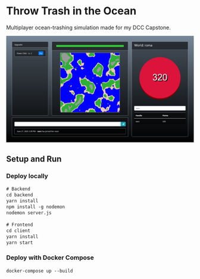 # Throw Trash in the Ocean

Multiplayer ocean-trashing simulation made for my DCC Capstone.

![Screenshot of game page](docs/screenshot_01.png)

## Setup and Run

### Deploy locally

    # Backend
    cd backend
    yarn install
    npm install -g nodemon
    nodemon server.js

    # Frontend
    cd client
    yarn install
    yarn start

### Deploy with Docker Compose

	docker-compose up --build